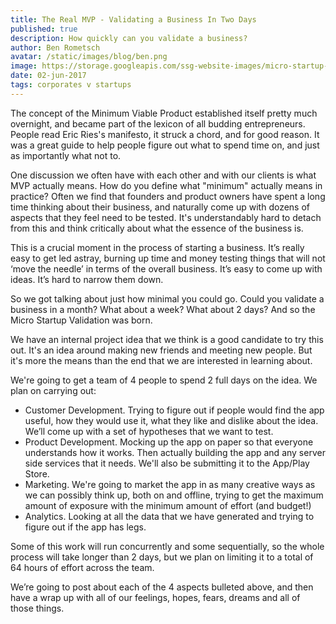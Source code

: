 ```yaml
---
title: The Real MVP - Validating a Business In Two Days
published: true
description: How quickly can you validate a business?
author: Ben Rometsch
avatar: /static/images/blog/ben.png
image: https://storage.googleapis.com/ssg-website-images/micro-startup-validation/wireframe.jpg
date: 02-jun-2017
tags: corporates v startups
---
```


The concept of the Minimum Viable Product established itself pretty much overnight, and became part of the lexicon of all budding entrepreneurs. People read Eric Ries's manifesto, it struck a chord, and for good reason. It was a great guide to help people figure out what to spend time on, and just as importantly what not to.

One discussion we often have with each other and with our clients is what MVP actually means. How do you define what "minimum" actually means in practice? Often we find that founders and product owners have spent a long time thinking about their business, and naturally come up with dozens of aspects that they feel need to be tested. It's understandably hard to detach from this and think critically about what the essence of the business is.

This is a crucial moment in the process of starting a business. It’s really easy to get led astray, burning up time and money testing things that will not ‘move the needle’ in terms of the overall business. It’s easy to come up with ideas. It’s hard to narrow them down. 

So we got talking about just how minimal you could go. Could you validate a business in a month? What about a week? What about 2 days? And so the Micro Startup Validation was born. 

We have an internal project idea that we think is a good candidate to try this out. It's an idea around making new friends and meeting new people. But it's more the means than the end that we are interested in learning about. 

We're going to get a team of 4 people to spend 2 full days on the idea. We plan on carrying out:

* Customer Development. Trying to figure out if people would find the app useful, how they would use it, what they like and dislike about the idea. We’ll come up with a set of hypotheses that we want to test.
* Product Development. Mocking up the app on paper so that everyone understands how it works. Then actually building the app and any server side services that it needs. We'll also be submitting it to the App/Play Store. 
* Marketing. We're going to market the app in as many creative ways as we can possibly think up, both on and offline, trying to get the maximum amount of exposure with the minimum amount of effort (and budget!)
* Analytics. Looking at all the data that we have generated and trying to figure out if the app has legs. 

Some of this work will run concurrently and some sequentially, so the whole process will take longer than 2 days, but we plan on limiting it to a total of 64 hours of effort across the team. 

We’re going to post about each of the 4 aspects bulleted above, and then have a wrap up with all of our feelings, hopes, fears, dreams and all of those things.


